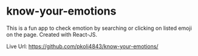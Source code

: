 # know-your-emotions

This is a fun app to check emotion by searching or clicking on listed emoji on the page. Created with React-JS.

Live Url: https://github.com/pkoli4843/know-your-emotions/
